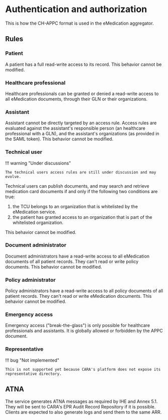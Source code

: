 # Authentication and authorization

This is how the CH-APPC format is used in the eMedication aggregator.

## Rules

### Patient

A patient has a full read-write access to its record.
This behavior cannot be modified.

### Healthcare professional

Healthcare professionals can be granted or denied a read-write access to all eMedication documents, through their GLN or their organizations.

### Assistant

Assistant cannot be directly targeted by an access rule.
Access rules are evaluated against the assistant's responsible person (an healthcare professional with a GLN), and the assistant's organizations (as provided in the SAML token).
This behavior cannot be modified.

### Technical user

!!! warning "Under discussions"

    The technical users access rules are still under discussion and may evolve.

Technical users can publish documents, and may search and retrieve medication card documents if and only if the following two conditions are true:

1. the TCU belongs to an organization that is whitelisted by the eMedication service.
2. the patient has granted access to an organization that is part of the whitelisted organization.

This behavior cannot be modified.

### Document administrator

Document administrators have a read-write access to all eMedication documents of all patient records.
They can't read or write policy documents.
This behavior cannot be modified.

### Policy administrator

Policy administrators have a read-write access to all policy documents of all patient records.
They can't read or write eMedication documents.
This behavior cannot be modified.

### Emergency access

Emergency access ("break-the-glass") is only possible for healthcare professionals and assistants.
It is globally allowed or forbidden by the APPC document.

### Representative

!!! bug "Not implemented"

    This is not supported yet because CARA's platform does not expose its representative directory.

## ATNA

The service generates ATNA messages as required by IHE and Annex 5.1.
They will be sent to CARA's EPR Audit Record Repository if it is possible.
Clients are expected to also generate logs and send them to the same ARR.
